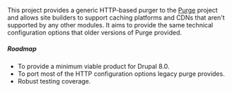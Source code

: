 [//]: # ( clear&&curl -s -F input_files[]=@PROJECTPAGE.md -F from=markdown -F to=html http://c.docverter.com/convert|tail -n+11|head -n-2 )
[//]: # ( curl -s -F input_files[]=@PROJECTPAGE.md -F from=markdown -F to=pdf http://c.docverter.com/convert>PROJECTPAGE.pdf )

This project provides a generic HTTP-based purger to the [Purge](https://www.drupal.org/project/purge)
project and allows site builders to support caching platforms and CDNs that
aren't supported by any other modules. It aims to provide the same technical
configuration options that older versions of Purge provided.

##### Roadmap

*   To provide a minimum viable product for Drupal 8.0.
*   To port most of the HTTP configuration options legacy purge provides.
*   Robust testing coverage.
